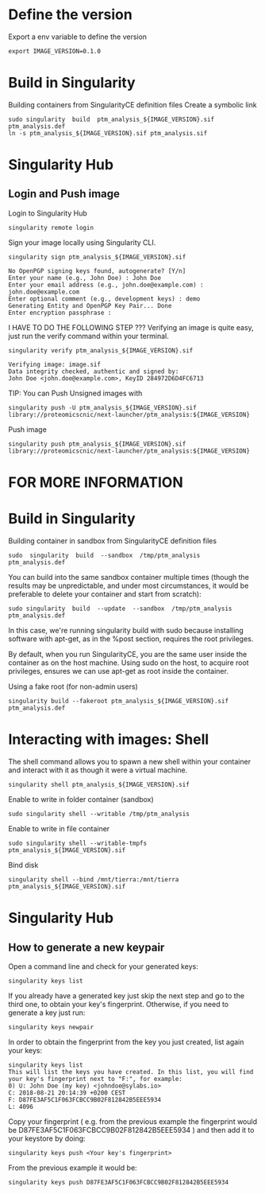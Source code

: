 # Define the version

Export a env variable to define the version
```
export IMAGE_VERSION=0.1.0
```

# Build in Singularity

Building containers from SingularityCE definition files
Create a symbolic link
```
sudo singularity  build  ptm_analysis_${IMAGE_VERSION}.sif  ptm_analysis.def
ln -s ptm_analysis_${IMAGE_VERSION}.sif ptm_analysis.sif
```

# Singularity Hub

## Login and Push image

Login to Singularity Hub
```
singularity remote login
```

Sign your image locally using Singularity CLI.
```
singularity sign ptm_analysis_${IMAGE_VERSION}.sif

No OpenPGP signing keys found, autogenerate? [Y/n]
Enter your name (e.g., John Doe) : John Doe
Enter your email address (e.g., john.doe@example.com) : john.doe@example.com
Enter optional comment (e.g., development keys) : demo
Generating Entity and OpenPGP Key Pair... Done
Enter encryption passphrase :
```

I HAVE TO DO THE FOLLOWING STEP ???
Verifying an image is quite easy, just run the verify command within your terminal.
```
singularity verify ptm_analysis_${IMAGE_VERSION}.sif

Verifying image: image.sif
Data integrity checked, authentic and signed by:
John Doe <john.doe@example.com>, KeyID 284972D6D4FC6713
```

TIP: You can Push Unsigned images with 
```
singularity push -U ptm_analysis_${IMAGE_VERSION}.sif library://proteomicscnic/next-launcher/ptm_analysis:${IMAGE_VERSION}
```

Push image
```
singularity push ptm_analysis_${IMAGE_VERSION}.sif library://proteomicscnic/next-launcher/ptm_analysis:${IMAGE_VERSION}
```




# FOR MORE INFORMATION

# Build in Singularity

Building container in sandbox from SingularityCE definition files
```
sudo  singularity  build  --sandbox  /tmp/ptm_analysis    ptm_analysis.def
```

You can build into the same sandbox container multiple times (though the results may be unpredictable, and under most circumstances, it would be preferable to delete your container and start from scratch):
```
sudo singularity  build  --update  --sandbox  /tmp/ptm_analysis  ptm_analysis.def
```

In this case, we're running singularity build with sudo because installing software with apt-get, as in the %post section, requires the root privileges.

By default, when you run SingularityCE, you are the same user inside the container as on the host machine. Using sudo on the host, to acquire root privileges, ensures we can use apt-get as root inside the container.

Using a fake root (for non-admin users)
```
singularity build --fakeroot ptm_analysis_${IMAGE_VERSION}.sif ptm_analysis.def
```

# Interacting with images: Shell
The shell command allows you to spawn a new shell within your container and interact with it as though it were a virtual machine.

```
singularity shell ptm_analysis_${IMAGE_VERSION}.sif
```

Enable to write in folder container (sandbox)
```
sudo singularity shell --writable /tmp/ptm_analysis
```

Enable to write in file container
```
sudo singularity shell --writable-tmpfs ptm_analysis_${IMAGE_VERSION}.sif
```

Bind disk
```
singularity shell --bind /mnt/tierra:/mnt/tierra ptm_analysis_${IMAGE_VERSION}.sif
```

# Singularity Hub

## How to generate a new keypair

Open a command line and check for your generated keys:
```
singularity keys list
```

If you already have a generated key just skip the next step and go to the third one, to obtain your key's fingerprint. Otherwise, if you need to generate a key just run:
```
singularity keys newpair
```

In order to obtain the fingerprint from the key you just created, list again your keys:
```
singularity keys list
This will list the keys you have created. In this list, you will find your key's fingerprint next to "F:", for example:
0) U: John Doe (my key) <johndoe@sylabs.io>
C: 2018-08-21 20:14:39 +0200 CEST
F: D87FE3AF5C1F063FCBCC9B02F812842B5EEE5934
L: 4096
```

Copy your fingerprint ( e.g. from the previous example the fingerprint would be D87FE3AF5C1F063FCBCC9B02F812842B5EEE5934 ) and then add it to your keystore by doing:
```
singularity keys push <Your key's fingerprint>
```

From the previous example it would be:
```
singularity keys push D87FE3AF5C1F063FCBCC9B02F812842B5EEE5934
```

